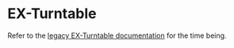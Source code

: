 # EX-Turntable

Refer to the [legacy EX-Turntable documentation](https://dcc-ex.com/ex-turntable/index.html) for the time being.
